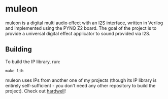 # muleon
muleon is a digital multi audio effect with an I2S interface, written in Verilog and implemented using the PYNQ Z2 board. The goal of the project is to provide a universal digital effect applicator to sound provided via I2S.


## Building
To build the IP library, run:
```
make lib
```
muleon uses IPs from another one of my projects (though its IP library is entirely self-sufficient - you don't need any other repository to build the project). Check out [hardwell](https://github.com/niiichtsy/hardwell.git)!
